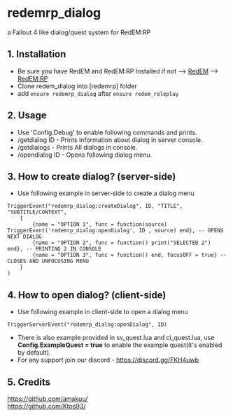 # redemrp_dialog
 a Fallout 4 like dialog/quest system for RedEM:RP

## 1. Installation
- Be sure you have RedEM and RedEM:RP Installed
if not --> [RedEM](https://github.com/kanersps/redem) --> [RedEM:RP](https://github.com/RedEM-RP/redem_roleplay)
- Clone redem_dialog into [redemrp] folder
- add ```ensure redemrp_dialog``` after ```ensure redem_roleplay```

## 2. Usage
- Use 'Config.Debug' to enable following commands and prints.
- /getdialog ID - Prints information about dialog in server console.
- /getdialogs - Prints All dialogs in console.
- /opendialog ID - Opens following dialog menu.

## 3. How to create dialog? (server-side)
- Use following example in server-side to create a dialog menu

```
TriggerEvent("redemrp_dialog:createDialog", ID, "TITLE", "SUBTITLE/CONTEXT",
    {
        {name = "OPTION 1", func = function(source) TriggerEvent('redemrp_dialog:openDialog', ID , source) end}, -- OPENS NEXT DIALOG
        {name = "OPTION 2", func = function() print("SELECTED 2") end}, -- PRINTING 2 IN CONSOLE
        {name = "OPTION 3", func = function() end, focusOFF = true} -- CLOSES AND UNFOCUSING MENU
    }
)
```

## 4. How to open dialog? (client-side)
- Use following example in client-side to open a dialog menu

```
TriggerServerEvent("redemrp_dialog:openDialog", ID)
```

- There is also example provided in sv_quest.lua and cl_quest.lua, use **Config.ExampleQuest = true** to enable the example quest(It's enabled by default).
- For any support join our discord - https://discord.gg/FKH4uwb

## 5. Credits
https://github.com/amakuu/ <br/>
https://github.com/Ktos93/
